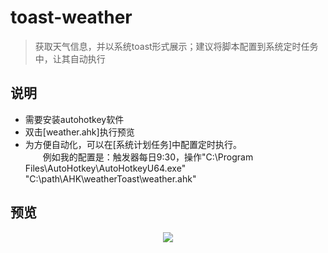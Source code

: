 # toast-weather
> 获取天气信息，并以系统toast形式展示；建议将脚本配置到系统定时任务中，让其自动执行


## 说明
* 需要安装autohotkey软件
* 双击[weather.ahk]执行预览
* 为方便自动化，可以在[系统计划任务]中配置定时执行。  
&emsp;&emsp;例如我的配置是：触发器每日9:30，操作"C:\Program Files\AutoHotkey\AutoHotkeyU64.exe" "C:\path\AHK\weatherToast\weather.ahk"

## 预览
<div align=center><img src="https://github.com/bjc5233/toast-weather/raw/master/resources/demo.PNG"/></div>